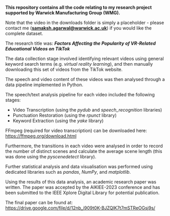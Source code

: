 **This repository contains all the code relating to my research project supported by Warwick Manufacturing Group (WMG).**

Note that the video in the downloads folder is simply a placeholder - please contact me (**samaksh.agarwal@warwick.ac.uk**) if you would like the complete dataset.

The research title was: ***Factors Affecting the Popularity of VR-Related Educational Videos on TikTok***

The data collection stage involved identifying relevant videos using general keyword search terms (e.g. *virtual reality learning*), and then manually downloading this set of videos from the TikTok website.

The speech and video content of these videos was then analysed through a data pipeline implemented in Python.

The speech/text analysis pipeline for each video included the following stages:
* Video Transcription (using the *pydub* and *speech_recognition* libraries)
* Punctuation Restoration (using the *rpunct* library)
* Keyword Extraction (using the *yake* library)

FFmpeg (required for video transcription) can be downloaded here: https://ffmpeg.org/download.html

Furthermore, the transitions in each video were analysed in order to record the number of distinct scenes and calculate the average scene length (this was done using the *pyscenedetect* library).

Further statistical analysis and data visualisation was performed using dedicated libraries such as *pandas*, *NumPy*, and *matplotlib*.

Using the results of this data analysis, an academic research paper was written. The paper was accepted by the AIKIEE-2023 conference and has been submitted to the IEEE Xplore Digital Library for potential publication.

The final paper can be found at: https://drive.google.com/file/d/12nb_i909t0K-BJZQlK7t7mSTReOGsj9s/

